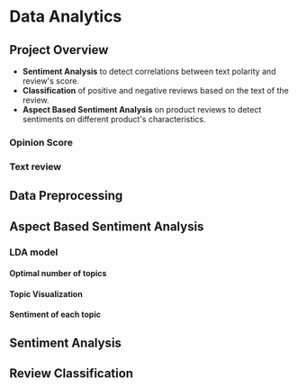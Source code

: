 # Data Analytics

## Project Overview
* **Sentiment Analysis** to detect correlations between text polarity and review's score.
* **Classification** of positive and negative reviews based on the text of the review.
* **Aspect Based Sentiment Analysis** on product reviews to detect sentiments on different product's characteristics.

### Opinion Score



### Text review


## Data Preprocessing

## Aspect Based Sentiment Analysis


### LDA model


#### Optimal number of topics

#### Topic Visualization


#### Sentiment of each topic


## Sentiment Analysis


## Review Classification


